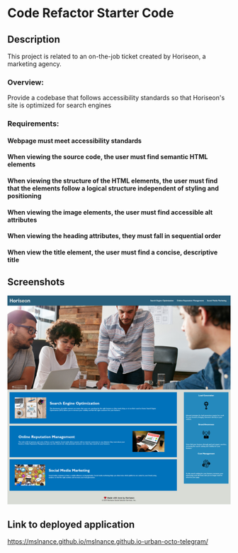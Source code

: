 # Code Refactor Starter Code

## Description 
This project is related to an on-the-job ticket created by Horiseon, a marketing agency.

### Overview: 
Provide a codebase that follows accessibility standards so that Horiseon's site is optimized for search engines

### Requirements:
#### Webpage must meet accessibility standards
#### When viewing the source code, the user must find semantic HTML elements
#### When viewing the structure of the HTML elements, the user must find that the elements follow a logical structure independent of styling and positioning
#### When viewing the image elements, the user must find accessible alt attributes
#### When viewing the heading attributes, they must fall in sequential order
#### When view the title element, the user must find a concise, descriptive title

## Screenshots
![Screenshot](/assets/images/Screenshot.png?raw=true "Screenshot")

## Link to deployed application
https://mslnance.github.io/mslnance.github.io-urban-octo-telegram/

